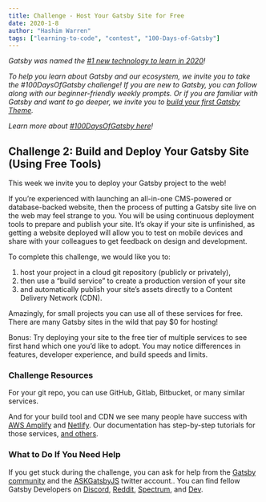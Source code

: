 ```yaml
---
title: Challenge - Host Your Gatsby Site for Free
date: 2020-1-8
author: "Hashim Warren"
tags: ["learning-to-code", "contest", "100-Days-of-Gatsby"]
---
```


_Gatsby was named the [#1 new technology to learn in 2020](https://www.cnbc.com/2019/12/02/10-hottest-tech-skills-that-could-pay-off-most-in-2020-says-new-report.html)!_

_To help you learn about Gatsby and our ecosystem, we invite you to take the #100DaysOfGatsby challenge! If you are new to Gatsby, you can follow along with our beginner-friendly weekly prompts. Or if you are familiar with Gatsby and want to go deeper, we invite you to [build your first Gatsby Theme](/docs/themes/building-themes/)._

_Learn more about [#100DaysOfGatsby here](/blog/100days)!_

## Challenge 2: Build and Deploy Your Gatsby Site (Using Free Tools)

This week we invite you to deploy your Gatsby project to the web!

If you’re experienced with launching an all-in-one CMS-powered or database-backed website, then the process of putting a Gatsby site live on the web may feel strange to you. You will be using continuous deployment tools to prepare and publish your site. It’s okay if your site is unfinished, as getting a website deployed will allow you to test on mobile devices and share with your colleagues to get feedback on design and development.

To complete this challenge, we would like you to:

1. host your project in a cloud git repository (publicly or privately),
2. then use a “build service” to create a production version of your site
3. and automatically publish your site’s assets directly to a Content Delivery Network (CDN).

Amazingly, for small projects you can use all of these services for free. There are many Gatsby sites in the wild that pay \$0 for hosting!

Bonus: Try deploying your site to the free tier of multiple services to see first hand which one you’d like to adopt. You may notice differences in features, developer experience, and build speeds and limits.

### Challenge Resources

For your git repo, you can use GitHub, Gitlab, Bitbucket, or many similar services.

And for your build tool and CDN we see many people have success with [AWS Amplify](/docs/deploying-to-aws-amplify/) and [Netlify](/docs/deploying-to-netlify/). Our documentation has step-by-step tutorials for those services, [and others](/docs/deploying-and-hosting/).

### What to Do If You Need Help

If you get stuck during the challenge, you can ask for help from the [Gatsby community](/contributing/community/) and the [ASKGatsbyJS](https://twitter.com/AskGatsbyJS) twitter account.. You can find fellow Gatsby Developers on [Discord](https://discordapp.com/invite/gatsby), [Reddit](https://www.reddit.com/r/gatsbyjs/), [Spectrum](https://spectrum.chat/gatsby-js), and [Dev](https://dev.to/t/gatsby).

